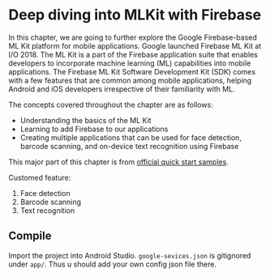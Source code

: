 # Deep diving into MLKit with Firebase

In this chapter, we are going to further explore the Google Firebase-based ML Kit platform for mobile applications. Google launched Firebase ML Kit at I/O 2018. The ML Kit is a part of the Firebase application suite that enables developers to incorporate machine learning (ML) capabilities into mobile applications. The Firebase ML Kit Software Development Kit (SDK) comes with a few features that are common among mobile applications, helping Android and iOS developers irrespective of their familiarity with ML. 

The concepts covered throughout the chapter are as follows: 
 - Understanding the basics of the ML Kit 
 - Learning to add Firebase to our applications 
 - Creating multiple applications that can be used for face detection, barcode scanning, and on-device text recognition using Firebase 

This major part of this chapter is from [official quick start samples](https://github.com/firebase/quickstart-android).

Customed feature:
1. Face detection
2. Barcode scanning
3. Text recognition

## Compile
Import the project into Android Studio.
`google-sevices.json` is gitignored under `app/`. Thus u should add your own config json file there.


